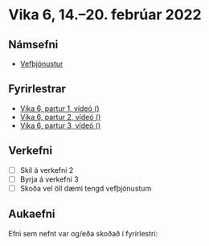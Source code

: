 # Vika 6, 14.–20. febrúar 2022

## Námsefni

* [Vefþjónustur](../namsefni/13.webservices/readme.md)

## Fyrirlestrar

* [Vika 6, partur 1, vídeó ()](https://youtu.be/)
* [Vika 6, partur 2, vídeó ()](https://youtu.be/)
* [Vika 6, partur 3, vídeó ()](https://youtu.be/)

## Verkefni

* [ ] Skil á verkefni 2
* [ ] Byrja á verkefni 3
* [ ] Skoða vel öll dæmi tengd vefþjónustum

## Aukaefni

Efni sem nefnt var og/eða skoðað í fyrirlestri:
